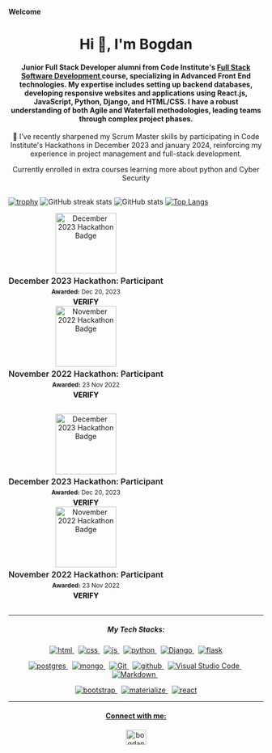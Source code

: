__Welcome__
<h1 align="center">Hi 👋, I'm Bogdan </h1>


<h4 align="center">Junior Full Stack Developer alumni from Code Institute's <a href="https://codeinstitute.net/">Full Stack Software Development </a>course, specializing in Advanced Front End technologies. My expertise includes setting up backend databases, developing responsive websites and applications using React.js, JavaScript, Python, Django, and HTML/CSS. I have a robust understanding of both Agile and Waterfall methodologies, leading teams through complex project phases.</h4>

<p align="center">🔭 I’ve recently sharpened my Scrum Master skills by participating in Code Institute's Hackathons in December 2023 and january 2024, reinforcing my experience in project management and full-stack development.</p>
<p align="center">Currently enrolled in extra courses learning more about python and Cyber Security</p>

  ##

 [![trophy](https://github-profile-trophy.vercel.app/?username=qburn93&theme=onedark)](https://github.com/ryo-ma/github-profile-trophy)
![GitHub streak stats](https://streak-stats.demolab.com/?user=qburn93) 
![GitHub stats](https://github-readme-stats.vercel.app/api?username=qburn93&theme=dark&show_icons=true&count_private=true)
[![Top Langs](https://github-readme-stats.vercel.app/api/top-langs/?username=qburn93)](https://github.com/anuraghazra/github-readme-stats) <p align="center">
  <div style="display: inline-block; text-align: center; margin-right: 24px;">
    <a href="https://api.badgr.io/public/assertions/SUhCfTqJQ6uIXt-EV4wfCA?identity__email=bogdan.gugu93%40gmail.com">
      <img width="120" height="120" src="https://api.eu.badgr.io/public/assertions/JYRFGMw7QPeCHLeS-EPK2g/image" alt="December 2023 Hackathon Badge">
    </a>
    <p style="font-size: 16px; font-weight: 600; margin: 4px 0;">December 2023 Hackathon: Participant</p>
    <p style="font-size: 12px; margin: 4px 0;"><strong>Awarded:</strong> Dec 20, 2023</p>
    <a href="https://badgecheck.io?url=https%3A%2F%2Fapi.badgr.io%2Fpublic%2Fassertions%2FSUhCfTqJQ6uIXt-EV4wfCA%3Fidentity__email%3Dbogdan.gugu93%40gmail.com&identity__email=bogdan.gugu93%40gmail.com" target="_blank" style="font-size: 14px; font-weight: bold; text-decoration: none; padding: 6px 16px; color: black;">VERIFY</a>
  </div>

  <div style="display: inline-block; text-align: center;">
    <a href="https://api.badgr.io/public/assertions/vLH26vhyTla2jZNF7d-X5Q?identity__email=bogdan.gugu93%40gmail.com">
      <img width="120" height="120" src="https://media.eu.badgr.com/uploads/badges/assertion-vLH26vhyTla2jZNF7d-X5Q.png" alt="November 2022 Hackathon Badge">
    </a>
    <p style="font-size: 16px; font-weight: 600; margin: 4px 0;">November 2022 Hackathon: Participant</p>
    <p style="font-size: 12px; margin: 4px 0;"><strong>Awarded:</strong> 23 Nov 2022</p>
    <a href="https://badgecheck.io?url=https%3A%2F%2Fapi.eu.badgr.io%2Fpublic%2Fassertions%2FvLH26vhyTla2jZNF7d-X5Q%3Fidentity__email%3Dbogdan.gugu93%40gmail.com&identity__email=bogdan.gugu93%40gmail.com" target="_blank" style="font-size: 14px; font-weight: bold; text-decoration: none; padding: 6px 16px; color: black;">VERIFY</a>
  </div>
</p>

  ##



  <p align="center">
  <div style="display: inline-block; text-align: center; margin-right: 24px;">
    <a href="https://api.badgr.io/public/assertions/SUhCfTqJQ6uIXt-EV4wfCA?identity__email=bogdan.gugu93%40gmail.com">
      <img width="120" height="120" src="https://api.eu.badgr.io/public/assertions/JYRFGMw7QPeCHLeS-EPK2g/image" alt="December 2023 Hackathon Badge">
    </a>
    <p style="font-size: 16px; font-weight: 600; margin: 4px 0;">December 2023 Hackathon: Participant</p>
    <p style="font-size: 12px; margin: 4px 0;"><strong>Awarded:</strong> Dec 20, 2023</p>
    <a href="https://badgecheck.io?url=https%3A%2F%2Fapi.badgr.io%2Fpublic%2Fassertions%2FSUhCfTqJQ6uIXt-EV4wfCA%3Fidentity__email%3Dbogdan.gugu93%40gmail.com&identity__email=bogdan.gugu93%40gmail.com" target="_blank" style="font-size: 14px; font-weight: bold; text-decoration: none; padding: 6px 16px; color: black;">VERIFY</a>
  </div>

  <div style="display: inline-block; text-align: center;">
    <a href="https://api.badgr.io/public/assertions/vLH26vhyTla2jZNF7d-X5Q?identity__email=bogdan.gugu93%40gmail.com">
      <img width="120" height="120" src="https://media.eu.badgr.com/uploads/badges/assertion-vLH26vhyTla2jZNF7d-X5Q.png" alt="November 2022 Hackathon Badge">
    </a>
    <p style="font-size: 16px; font-weight: 600; margin: 4px 0;">November 2022 Hackathon: Participant</p>
    <p style="font-size: 12px; margin: 4px 0;"><strong>Awarded:</strong> 23 Nov 2022</p>
    <a href="https://badgecheck.io?url=https%3A%2F%2Fapi.eu.badgr.io%2Fpublic%2Fassertions%2FvLH26vhyTla2jZNF7d-X5Q%3Fidentity__email%3Dbogdan.gugu93%40gmail.com&identity__email=bogdan.gugu93%40gmail.com" target="_blank" style="font-size: 14px; font-weight: bold; text-decoration: none; padding: 6px 16px; color: black;">VERIFY</a>
  </div>
</p>

  ##


<hr><h5 align="center">My Tech Stacks:</h5>

<p align="center">
  <a href="/">
     <img  src="https://img.shields.io/badge/HTML5-747372?style=for-the-badge&logo=HTML5&logoColor=#3A506B" alt="html">
  <a/>&nbsp;
  <a href="/">
     <img  src="https://img.shields.io/badge/CSS3-747372?style=for-the-badge&logo=CSS3&logoColor=#3A506B" alt="css">
  <a/>&nbsp;
  <a href="/">
     <img  src="https://img.shields.io/badge/JavaScript-747372?style=for-the-badge&logo=JavaScript&logoColor=#3A506B" alt="js">
  <a/>&nbsp;
     <a href="/">
     <img  src="https://img.shields.io/badge/Python-747372?style=for-the-badge&logo=Python&logoColor=#3A506B" alt="python">
  <a/>&nbsp;
   <a href="/">
     <img  src="https://img.shields.io/badge/Django-747372?style=for-the-badge&logo=Django&logoColor=#3A506B" alt="Django">
   <a/>&nbsp;
   <a href="/">
     <img  src="https://img.shields.io/badge/Flask-747372?style=for-the-badge&logo=Flask&logoColor=#3A506B" alt="flask">
   <a/>
<p/>

<p align="center">
  
   <a href="/">
     <img  src="https://img.shields.io/badge/PostgreSQL-747372?style=for-the-badge&logo=PostgreSQL&logoColor=#3A506B" alt="postgres">
   <a/>&nbsp;
   <a href="/">
     <img  src="https://img.shields.io/badge/MongoDB-747372?style=for-the-badge&logo=MongoDB&logoColor=#3A506B" alt="mongo">
   <a/>&nbsp;
    <a href="/">
     <img  src="https://img.shields.io/badge/Git-747372?style=for-the-badge&logo=Git&logoColor=#3A506B" alt="Git">
   <a/>&nbsp;
    <a href="/">
     <img  src="https://img.shields.io/badge/Github-747372?style=for-the-badge&logo=Github&logoColor=#3A506B" alt="github">
   <a/>&nbsp;
      <a href="/">
     <img  src="https://img.shields.io/badge/Visual Studio Code-747372?style=for-the-badge&logo=Visual Studio Code&logoColor=#3A506B" alt="Visual Studio Code">
   <a/>&nbsp;
   <a href="/">
     <img  src="https://img.shields.io/badge/Markdown-747372?style=for-the-badge&logo=Markdown&logoColor=#3A506B" alt="Markdown">
   <a/>&nbsp;
  <p/>
     
 <p align="center">
   <a href="/">
     <img  src="https://img.shields.io/badge/Bootstrap-747372?style=for-the-badge&logo=Bootstrap&logoColor=#3A506B" alt="bootstrap">
   <a/>&nbsp;
   <a href="/">
     <img  src="https://img.shields.io/badge/Materialize-747372?style=for-the-badge&logoColor=#3A506B" alt="materialize">
   <a/>&nbsp; 
    <a href="/">
     <img  src="https://img.shields.io/badge/React-747372?style=for-the-badge&logo=React&logoColor=#3A506B" alt="react">
  <p/>


<hr>

<h4 align="center">Connect with me:</h4>
    <p align="center">
    </a>
    <a href="https://www.linkedin.com/in/bogdan-gugu-83ba4b11a/" target="blank"><img align="center" src="https://raw.githubusercontent.com/rahuldkjain/github-profile-readme-generator/master/src/images/icons/Social/linked-in-alt.svg" alt="bogdangugu" height="30" width="40" /></a>
</p>







